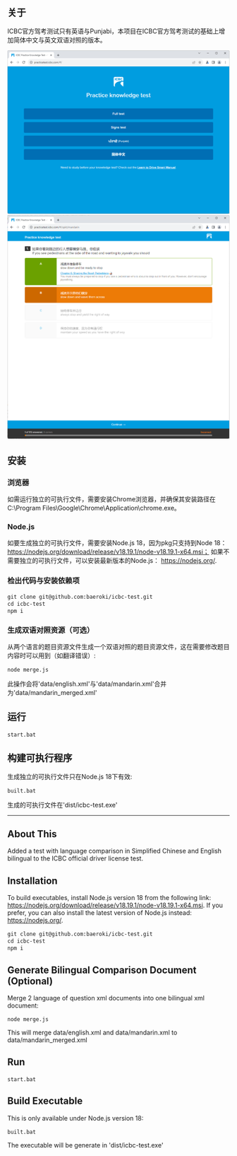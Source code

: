 ## 关于
ICBC官方驾考测试只有英语与Punjabi，本项目在ICBC官方驾考测试的基础上增加简体中文与英文双语对照的版本。

<img src="https://github.com/baeroki/icbc-test/blob/master/screenshots/launch.png?raw=true" alt="Launch" title="Launch" width="800" />

<img src="https://github.com/baeroki/icbc-test/blob/master/screenshots/test.png?raw=true" alt="Test" title="Test" width="800" />

## 安装

### 浏览器
如需运行独立的可执行文件，需要安装Chrome浏览器，并确保其安装路径在C:\Program Files\Google\Chrome\Application\chrome.exe。

### Node.js
如要生成独立的可执行文件，需要安装Node.js 18，因为pkg只支持到Node 18： https://nodejs.org/download/release/v18.19.1/node-v18.19.1-x64.msi； 如果不需要独立的可执行文件，可以安装最新版本的Node.js： https://nodejs.org/.

### 检出代码与安装依赖项
```
git clone git@github.com:baeroki/icbc-test.git
cd icbc-test
npm i
```

### 生成双语对照资源（可选）
从两个语言的题目资源文件生成一个双语对照的题目资源文件，这在需要修改题目内容时可以用到（如翻译错误）:
```
node merge.js
```
此操作会将'data/english.xml'与'data/mandarin.xml'合并为'data/mandarin_merged.xml'

## 运行
```
start.bat
```

## 构建可执行程序
生成独立的可执行文件只在Node.js 18下有效:
```
built.bat
```
生成的可执行文件在'dist/icbc-test.exe'

---

## About This
Added a test with language comparison in Simplified Chinese and English bilingual to the ICBC official driver license test.

## Installation
To build executables, install Node.js version 18 from the following link: https://nodejs.org/download/release/v18.19.1/node-v18.19.1-x64.msi. If you prefer, you can also install the latest version of Node.js instead: https://nodejs.org/.
```
git clone git@github.com:baeroki/icbc-test.git
cd icbc-test
npm i
```

## Generate Bilingual Comparison Document (Optional)
Merge 2 language of question xml documents into one bilingual xml document:
```
node merge.js
```
This will merge data/english.xml and data/mandarin.xml to data/mandarin_merged.xml

## Run
```
start.bat
```

## Build Executable
This is only available under Node.js version 18:
```
built.bat
```
The executable will be generate in 'dist/icbc-test.exe'
